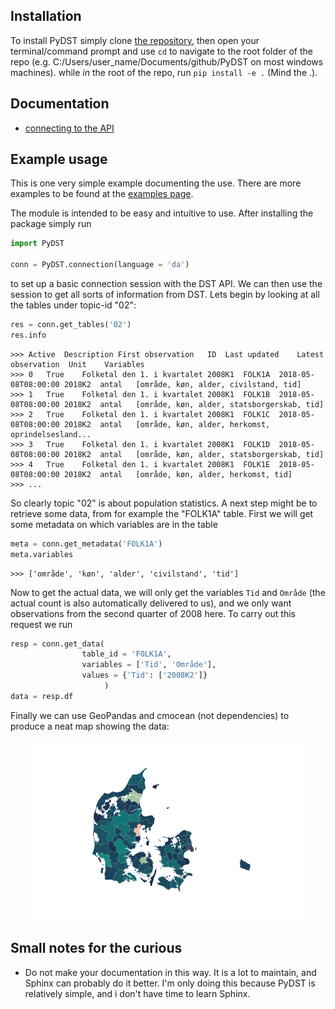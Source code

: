 
## Installation
To install PyDST simply clone [the repository](https://github.com/Kristianuruplarsen/PyDST), then open your terminal/command prompt
and use `cd` to navigate to the root folder of the repo (e.g. C:/Users/user_name/Documents/github/PyDST on most windows machines).
while _in_ the root of the repo, run `pip install -e .` (Mind the .).


## Documentation
* [connecting to the API](connection)


## Example usage
This is one very simple example documenting the use. There are more examples to be found at the [examples page](examples).

The module is intended to be easy and intuitive to use. After installing the package simply run
```python
import PyDST

conn = PyDST.connection(language = 'da')
```
to set up a basic connection session with the DST API. We can then use the session to get all sorts of information from DST. Lets begin by looking at all the tables under topic-id "02":

```python
res = conn.get_tables('02')
res.info
```
```
>>> Active	Description	First observation	ID	Last updated	Latest observation	Unit	Variables
>>> 0	True	Folketal den 1. i kvartalet	2008K1	FOLK1A	2018-05-08T08:00:00	2018K2	antal	[område, køn, alder, civilstand, tid]
>>> 1	True	Folketal den 1. i kvartalet	2008K1	FOLK1B	2018-05-08T08:00:00	2018K2	antal	[område, køn, alder, statsborgerskab, tid]
>>> 2	True	Folketal den 1. i kvartalet	2008K1	FOLK1C	2018-05-08T08:00:00	2018K2	antal	[område, køn, alder, herkomst, oprindelsesland...
>>> 3	True	Folketal den 1. i kvartalet	2008K1	FOLK1D	2018-05-08T08:00:00	2018K2	antal	[område, køn, alder, statsborgerskab, tid]
>>> 4	True	Folketal den 1. i kvartalet	2008K1	FOLK1E	2018-05-08T08:00:00	2018K2	antal	[område, køn, alder, herkomst, tid]
>>> ...
```

So clearly topic "02" is about population statistics. A next step might be to retrieve some data, from for example the "FOLK1A" table. First we will get some metadata on which variables are in the table

```python
meta = conn.get_metadata('FOLK1A')
meta.variables
```
```
>>> ['område', 'køn', 'alder', 'civilstand', 'tid']
```
Now to get the actual data, we will only get the variables `Tid` and `Område` (the actual count is also automatically delivered to us), and we only want observations from the second quarter of 2008 here. To carry out this request we run

```python
resp = conn.get_data(
                table_id = 'FOLK1A',
                variables = ['Tid', 'Område'],
                values = {'Tid': ['2008K2']}
                     )
data = resp.df
```

Finally we can use GeoPandas and cmocean (not dependencies) to produce a neat map showing the data:

<p align="center">
<img src="img/komplot.png" alt="windmap">
</p>



## Small notes for the curious
* Do not make your documentation in this way. It is a lot to maintain, and Sphinx can probably do it better. I'm only doing this because PyDST is relatively simple, and i don't have time to learn Sphinx.
